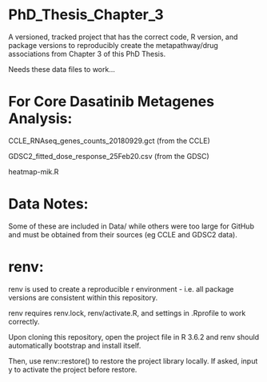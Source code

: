 # PhD_Thesis_Chapter_3

A versioned, tracked project that has the correct code, R version, and package versions to reproducibly create the metapathway/drug associations from Chapter 3 of this PhD Thesis.

Needs these data files to work...
# For Core Dasatinib Metagenes Analysis:

CCLE_RNAseq_genes_counts_20180929.gct (from the CCLE)

GDSC2_fitted_dose_response_25Feb20.csv (from the GDSC)

heatmap-mik.R

# Data Notes:

Some of these are included in Data/ while others were too large for GitHub and must be obtained from their sources (eg CCLE and GDSC2 data).

# renv:

renv is used to create a reproducible r environment - i.e. all package versions are consistent within this repository.

renv requires renv.lock, renv/activate.R, and settings in .Rprofile to work correctly.

Upon cloning this repository, open the project file in R 3.6.2 and renv should automatically bootstrap and install itself.

Then, use renv::restore() to restore the project library locally. If asked, input y to activate the project before restore.
